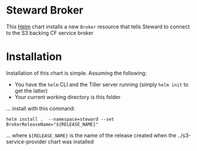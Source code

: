 # Steward Broker

This [Helm](https://github.com/kubernetes/helm) chart installs a new `Broker`
resource that tells Steward to connect to the S3 backing CF service broker

# Installation

Installation of this chart is simple. Assuming the following:

- You have the `helm` CLI and the Tiller server running (simply `helm init` to get the latter)
- Your current working directory is this folder

... install with this command:

```console
helm install .  --namespace=steward --set BrokerReleaseName="${RELEASE_NAME}"
```

... where `${RELEASE_NAME}` is the name of the release created when the
../s3-service-provider chart was installed
